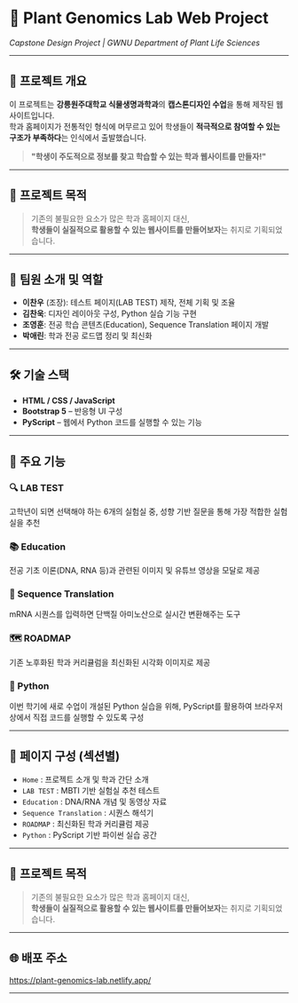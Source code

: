 # 🌱 Plant Genomics Lab Web Project

_Capstone Design Project | GWNU Department of Plant Life Sciences_

---

## 📌 프로젝트 개요

이 프로젝트는 **강릉원주대학교 식물생명과학과**의 **캡스톤디자인 수업**을 통해 제작된 웹사이트입니다.  
학과 홈페이지가 전통적인 형식에 머무르고 있어 학생들이 **적극적으로 참여할 수 있는 구조가 부족하다**는 인식에서 출발했습니다.

> **"학생이 주도적으로 정보를 찾고 학습할 수 있는 학과 웹사이트를 만들자!"**

---

## 🎯 프로젝트 목적

> 기존의 불필요한 요소가 많은 학과 홈페이지 대신,  
> **학생들이 실질적으로 활용할 수 있는 웹사이트를 만들어보자**는 취지로 기획되었습니다.

---

## 👥 팀원 소개 및 역할

- **이찬우** (조장): 테스트 페이지(LAB TEST) 제작, 전체 기획 및 조율
- **김찬욱**: 디자인 레이아웃 구성, Python 실습 기능 구현
- **조영훈**: 전공 학습 콘텐츠(Education), Sequence Translation 페이지 개발
- **박애린**: 학과 전공 로드맵 정리 및 최신화

---

## 🛠️ 기술 스택

- **HTML / CSS / JavaScript**
- **Bootstrap 5** – 반응형 UI 구성
- **PyScript** – 웹에서 Python 코드를 실행할 수 있는 기능

---

## 🚀 주요 기능

### 🔍 LAB TEST

고학년이 되면 선택해야 하는 6개의 실험실 중, 성향 기반 질문을 통해 가장 적합한 실험실을 추천

### 📚 Education

전공 기초 이론(DNA, RNA 등)과 관련된 이미지 및 유튜브 영상을 모달로 제공

### 🧬 Sequence Translation

mRNA 시퀀스를 입력하면 단백질 아미노산으로 실시간 변환해주는 도구

### 🗺️ ROADMAP

기존 노후화된 학과 커리큘럼을 최신화된 시각화 이미지로 제공

### 🐍 Python

이번 학기에 새로 수업이 개설된 Python 실습을 위해, PyScript를 활용하여 브라우저 상에서 직접 코드를 실행할 수 있도록 구성

---

## 🧾 페이지 구성 (섹션별)

- `Home` : 프로젝트 소개 및 학과 간단 소개
- `LAB TEST` : MBTI 기반 실험실 추천 테스트
- `Education` : DNA/RNA 개념 및 동영상 자료
- `Sequence Translation` : 시퀀스 해석기
- `ROADMAP` : 최신화된 학과 커리큘럼 제공
- `Python` : PyScript 기반 파이썬 실습 공간

---

## 🎯 프로젝트 목적

> 기존의 불필요한 요소가 많은 학과 홈페이지 대신,  
> **학생들이 실질적으로 활용할 수 있는 웹사이트를 만들어보자**는 취지로 기획되었습니다.

---

## 🌐 배포 주소

https://plant-genomics-lab.netlify.app/

---
